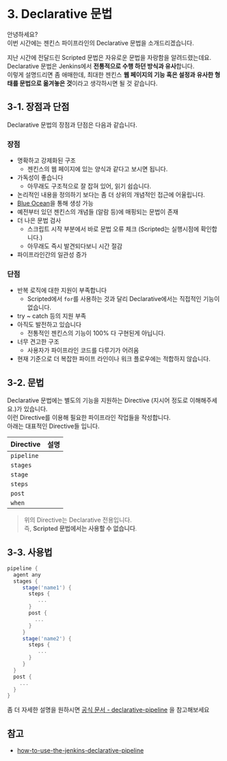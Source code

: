 # 3. Declarative 문법

안녕하세요?  
이번 시간에는 젠킨스 파이프라인의 Declarative 문법을 소개드리겠습니다.  
  
지난 시간에 전달드린 Scripted 문법은 자유로운 문법을 자랑함을 알려드렸는데요.  
Declarative 문법은 Jenkins에서 **전통적으로 수행 하던 방식과 유사**합니다.  
이렇게 설명드리면 좀 애매한데, 최대한 젠킨스 **웹 페이지의 기능 혹은 설정과 유사한 형태를 문법으로 옮겨놓은 것**이라고 생각하시면 될 것 같습니다.  

## 3-1. 장점과 단점

Declarative 문법의 장점과 단점은 다음과 같습니다.

### 장점

* 명확하고 강제화된 구조
  * 젠킨스의 웹 페이지에 있는 양식과 같다고 보시면 됩니다.
* 가독성이 좋습니다
  * 아무래도 구조적으로 잘 잡혀 있어, 읽기 쉽습니다.
* 논리적인 내용을 정의하기 보다는 좀 더 상위의 개념적인 접근에 어울립니다.
* [Blue Ocean](https://novemberde.github.io/devops/2017/10/21/Jenkins.html)을 통해 생성 가능
* 예전부터 있던 젠킨스의 개념들 (알람 등)에 매핑되는 문법이 존재
* 더 나은 문법 검사
  * 스크립트 시작 부분에서 바로 문법 오류 체크 (Scripted는 실행시점에 확인합니다.)
  * 아무래도 즉시 발견되다보니 시간 절감
* 파이프라인간의 일관성 증가

### 단점

* 반복 로직에 대한 지원이 부족합니다
  * Scripted에서 ```for```를 사용하는 것과 달리 Declarative에서는 직접적인 기능이 없습니다.
* try ~ catch 등의 지원 부족
* 아직도 발전하고 있습니다
  * 전통적인 젠킨스의 기능이 100% 다 구현된게 아닙니다.
* 너무 견고한 구조
  * 사용자가 파이프라인 코드를 다루기가 어려움
* 현재 기준으로 더 복잡한 파이프 라인이나 워크 플로우에는 적합하지 않습니다.


## 3-2. 문법

Declarative 문법에는 별도의 기능을 지원하는 Directive (지시어 정도로 이해해주세요.)가 있습니다.  
이런 Directive를 이용해 필요한 파이프라인 작업들을 작성합니다.  
아래는 대표적인 Directive들 입니다.

| Directive   |  설명   |
|  ---  |  ---  |
|  ```pipeline```     |    |
|  ```stages```     |      |
|  ```stage```     |       |
|   ```steps```    |     |
|  ```post```     |   |
|  ```when```     |  |

> 위의 Directive는 Declarative 전용입니다.  
즉, **Scripted 문법에서는 사용할 수 없습니다**.

## 3-3. 사용법

```groovy
pipeline {
  agent any
  stages { 
     stage('name1') { 
       steps {      
          ...
       } 
       post {
         ...
       }
     }
     stage('name2') {
       steps {
          ...
       }
     }
  }
  post {
    ...
  } 
}
```

좀 더 자세한 설명을 원하시면 [공식 문서 - declarative-pipeline](https://jenkins.io/doc/book/pipeline/syntax/#declarative-pipeline) 을 참고해보세요

##




## 참고

* [how-to-use-the-jenkins-declarative-pipeline](https://www.blazemeter.com/blog/how-to-use-the-jenkins-declarative-pipeline)
